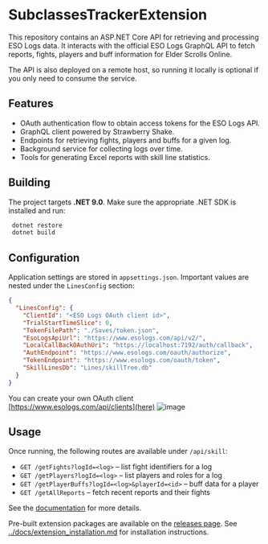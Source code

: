 # SubclassesTrackerExtension

This repository contains an ASP.NET Core API for retrieving and processing
ESO Logs data. It interacts with the official ESO Logs GraphQL API to fetch
reports, fights, players and buff information for Elder Scrolls Online.

The API is also deployed on a remote host, so running it locally is optional if you only need to consume the service.

## Features

- OAuth authentication flow to obtain access tokens for the ESO Logs API.
- GraphQL client powered by Strawberry Shake.
- Endpoints for retrieving fights, players and buffs for a given log.
- Background service for collecting logs over time.
- Tools for generating Excel reports with skill line statistics.

## Building

The project targets **.NET 9.0**. Make sure the appropriate .NET SDK is
installed and run:

```bash
 dotnet restore
 dotnet build
```

## Configuration

Application settings are stored in `appsettings.json`. Important values are
nested under the `LinesConfig` section:

```json
{
  "LinesConfig": {
    "ClientId": "<ESO Logs OAuth client id>",
    "TrialStartTimeSlice": 0,
    "TokenFilePath": "./Saves/token.json",
    "EsoLogsApiUrl": "https://www.esologs.com/api/v2/",
    "LocalCallBackOAuthUri": "https://localhost:7192/auth/callback",
    "AuthEndpoint": "https://www.esologs.com/oauth/authorize",
    "TokenEndpoint": "https://www.esologs.com/oauth/token",
    "SkillLinesDb": "Lines/skillTree.db"
  }
}
```
You can create your own OAuth client [https://www.esologs.com/api/clients](here) 
![image](https://github.com/user-attachments/assets/5c596b6c-2d00-42c2-96cf-57a0d1725d5b)

## Usage

Once running, the following routes are available under `/api/skill`:

- `GET /getFights?logId=<log>` – list fight identifiers for a log
- `GET /getPlayers?logId=<log>` – list players and roles for a log
- `GET /getPlayerBuffs?logId=<log>&playerId=<id>` – buff data for a player
- `GET /getAllReports` – fetch recent reports and their fights

See the [documentation](docs/API.md) for more details.

Pre-built extension packages are available on the [releases page](https://github.com/YourHopelessness/SubclassesTrackerAPI/releases). See [../docs/extension_installation.md](../docs/extension_installation.md) for installation instructions.
